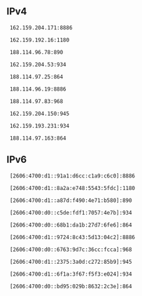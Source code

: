 ## IPv4
```
 162.159.204.171:8886
```
```
 162.159.192.16:1180
```
```
 188.114.96.78:890
```
```
 162.159.204.53:934
```
```
 188.114.97.25:864
```
```
 188.114.96.19:8886
```
```
 188.114.97.83:968
```
```
 162.159.204.150:945
```
```
 162.159.193.231:934
```
```
 188.114.97.163:864
```

## IPv6
```
 [2606:4700:d1::91a1:d6cc:c1a9:c6c0]:8886
```
```
 [2606:4700:d1::8a2a:e748:5543:5fdc]:1180
```
```
 [2606:4700:d1::a87d:f490:4e71:b580]:890
```
```
 [2606:4700:d0::c5de:fdf1:7057:4e7b]:934
```
```
 [2606:4700:d0::68b1:da1b:27d7:6fe6]:864
```
```
 [2606:4700:d1::9724:8c43:5d13:04c2]:8886
```
```
 [2606:4700:d0::6763:9d7c:36cc:fcca]:968
```
```
 [2606:4700:d1::2375:3a0d:c272:85b9]:945
```
```
 [2606:4700:d1::6f1a:3f67:f5f3:e024]:934
```
```
 [2606:4700:d0::bd95:029b:8632:2c3e]:864
```
